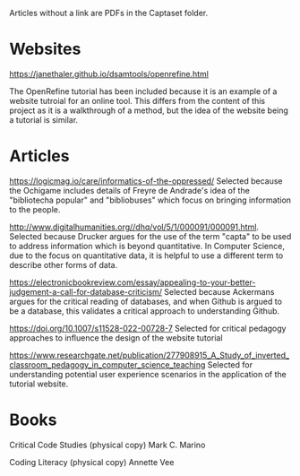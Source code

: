 Articles without a link are PDFs in the Captaset folder.

# Websites

https://janethaler.github.io/dsamtools/openrefine.html

The OpenRefine tutorial has been included because it is an example of a website tutroial for an online tool. This differs from the content of this project as it is a walkthrough of a method, but the idea of the website being a tutorial is similar.


# Articles

https://logicmag.io/care/informatics-of-the-oppressed/
Selected because the Ochigame includes details of Freyre de Andrade's idea of the "bibliotecha popular" and "bibliobuses" which focus on bringing information to the people.

http://www.digitalhumanities.org//dhq/vol/5/1/000091/000091.html.
Selected because Drucker argues for the use of the term "capta" to be used to address information which is beyond quantitative. In Computer Science, due to the focus on quantitative data, it is helpful to use a different term to describe other forms of data.

https://electronicbookreview.com/essay/appealing-to-your-better-judgement-a-call-for-database-criticism/
Selected because Ackermans argues for the critical reading of databases, and when Github is argued to be a database, this validates a critical approach to understanding Github.

https://doi.org/10.1007/s11528-022-00728-7
Selected for critical pedagogy approaches to influence the design of the website tutorial

https://www.researchgate.net/publication/277908915_A_Study_of_inverted_classroom_pedagogy_in_computer_science_teaching
Selected for understanding potential user experience scenarios in the application of the tutorial website. 

# Books

Critical Code Studies (physical copy)
Mark C. Marino

Coding Literacy (physical copy)
Annette Vee
